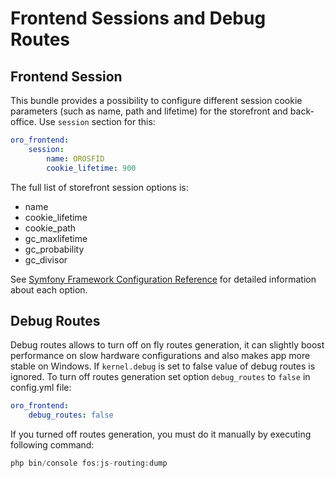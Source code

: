 # Frontend Sessions and Debug Routes

## Frontend Session

This bundle provides a possibility to configure different session cookie parameters (such as name, path and lifetime) for the storefront and back-office. Use `session` section for this:

```yaml
oro_frontend:
    session:
        name: OROSFID
        cookie_lifetime: 900
```

The full list of storefront session options is:

* name
* cookie_lifetime
* cookie_path
* gc_maxlifetime
* gc_probability
* gc_divisor

See <a href="https://symfony.com/doc/current/reference/configuration/framework.html#session" target="_blank">Symfony Framework Configuration Reference</a> for detailed information about each option.

## Debug Routes

Debug routes allows to turn off on fly routes generation, it can slightly boost performance on slow hardware configurations and also makes app more stable on Windows. If `kernel.debug` is set to false value of debug routes is ignored. To turn off routes generation set option `debug_routes` to `false` in config.yml file:

```yaml
oro_frontend:
    debug_routes: false
```

If you turned off routes generation, you must do it manually by executing following command:

```php
php bin/console fos:js-routing:dump
```

<!-- Frontend -->
